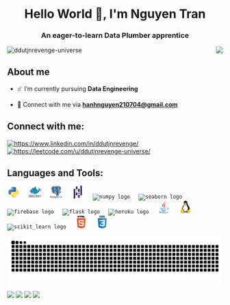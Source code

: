 <h1 align="center">Hello World 🧸, I'm Nguyen Tran</h1>
<h3 align="center">An eager-to-learn Data Plumber apprentice</h3>
<img align="right" src="https://www.icegif.com/wp-content/uploads/2023/10/icegif-395.gif"/>
<p align="left"> <img src="https://komarev.com/ghpvc/?username=ddutjnrevenge-universe&label=Profile%20views&color=0e75b6&style=flat" alt="ddutjnrevenge-universe" /> </p>

## About me

- ☄️ I’m currently pursuing **Data Engineering**

- 💫 Connect with me via **hanhnguyen210704@gmail.com**

## Connect with me:
<p align="left">
<a href="https://www.linkedin.com/in/ddutjnrevenge/" target="blank"><img align="center" src="https://raw.githubusercontent.com/rahuldkjain/github-profile-readme-generator/master/src/images/icons/Social/linked-in-alt.svg" alt="https://www.linkedin.com/in/ddutjnrevenge/" height="30" width="40" /></a>
<a href="https://leetcode.com/u/ddutjnrevenge-universe/" target="blank"><img align="center" src="https://raw.githubusercontent.com/rahuldkjain/github-profile-readme-generator/master/src/images/icons/Social/leet-code.svg" alt="https://leetcode.com/u/ddutjnrevenge-universe/" height="30" width="40" /></a>
</p>

## Languages and Tools:
<div align="left">
  <code><img src="https://raw.githubusercontent.com/devicons/devicon/master/icons/python/python-original.svg" height="30" alt="python logo" /></code>
  <img width="12" />
  <code><img src="https://raw.githubusercontent.com/devicons/devicon/master/icons/docker/docker-original-wordmark.svg" height="30" alt="docker logo" /></code>
  <img width="12" />
  <code><img src="https://raw.githubusercontent.com/devicons/devicon/master/icons/postgresql/postgresql-original-wordmark.svg" height="30" alt="postgresql logo" /></code>
  <img width="12" />
  <code><img src="https://raw.githubusercontent.com/devicons/devicon/2ae2a900d2f041da66e950e4d48052658d850630/icons/pandas/pandas-original.svg" height="30" alt="pandas logo" /></code>
  <img width="12" />
  <code><img src="https://upload.wikimedia.org/wikipedia/commons/3/31/NumPy_logo_2020.svg" height="30" alt="numpy logo" /></code>
  <img width="12" />
  <code><img src="https://seaborn.pydata.org/_images/logo-mark-lightbg.svg" height="30" alt="seaborn logo" /></code>
  <img width="12" />
  <code><img src="https://www.vectorlogo.zone/logos/firebase/firebase-icon.svg" height="30" alt="firebase logo" /></code>
  <img width="12" />
  <code><img src="https://www.vectorlogo.zone/logos/pocoo_flask/pocoo_flask-icon.svg" height="30" alt="flask logo" /></code>
  <img width="12" />
  <code><img src="https://www.vectorlogo.zone/logos/heroku/heroku-icon.svg" height="30" alt="heroku logo" /></code>
  <img width="12" />
  <code><img src="https://raw.githubusercontent.com/devicons/devicon/master/icons/java/java-original.svg" height="30" alt="java logo" /></code>
  <img width="12" />
  <code><img src="https://raw.githubusercontent.com/devicons/devicon/master/icons/linux/linux-original.svg" height="30" alt="linux logo" /></code>
  <img width="12" />
  <code><img src="https://upload.wikimedia.org/wikipedia/commons/0/05/Scikit_learn_logo_small.svg" height="30" alt="scikit_learn logo" /></code>
  <img width="12" />
  <code><img src="https://raw.githubusercontent.com/devicons/devicon/master/icons/html5/html5-original-wordmark.svg" height="30" alt="html5 logo" /></code>
  <img width="12" />
  <code><img src="https://raw.githubusercontent.com/devicons/devicon/master/icons/css3/css3-original-wordmark.svg" height="30" alt="css3 logo" /></code>
  <img width="12" />
</div>

![Snake animation](https://raw.githubusercontent.com/ddutjnrevenge-universe/ddutjnrevenge-universe/output/github-contribution-grid-snake-dark.svg)

<div>
  <img width="440px" src="https://github-readme-stats.vercel.app/api?username=ddutjnrevenge-universe&show_icons=true&theme=onedark">
  <img width="385px" src="https://github-readme-stats.anuraghazra1.vercel.app/api/top-langs/?username=ddutjnrevenge-universe&layout=compact&theme=onedark" />
  <img width="440px" src="https://github-readme-activity-graph.vercel.app/graph?username=ddutjnrevenge-universe&theme=github">
  <img width="385px" src="https://github-readme-streak-stats.herokuapp.com/?user=ddutjnrevenge-universe&theme=onedark" />
</div>

